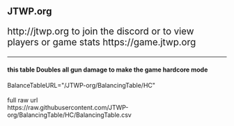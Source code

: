 <h2>JTWP.org</h2>
<p style="font-size: 1.5em;">http://jtwp.org to join the discord or to view players or game stats https://game.jtwp.org</p>





<hr>
<h4>this table Doubles all gun damage to make the game hardcore mode </h4>
<p>
BalanceTableURL="/JTWP-org/BalancingTable/HC"
<br><br>
full raw url<br> 
https://raw.githubusercontent.com/JTWP-org/BalancingTable/HC/BalancingTable.csv
</p>
